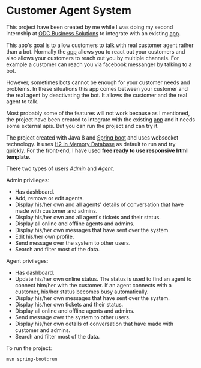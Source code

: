 # Customer Agent System
This project have been created by me while I was doing my second internship at [ODC Business Solutions](https://www.smartmessage.com/) to integrate with an existing [app](https://www.smartmessage.com/bot-builder/).

This app's goal is to allow customers to talk with real customer agent rather than a bot. Normally the [app](https://www.smartmessage.com/bot-builder/) allows you to react out your customers and also allows your customers to reach out you by multiple channels. For example a customer can reach you via facebook messanger by talking to a bot.

However, sometimes bots cannot be enough for your customer needs and problems. In these situations this app comes between your customer and the real agent by deactivating the bot. It allows the customer and the real agent to talk.

Most probably some of the features will not work because as I mentioned, the project have been created to integrate with the existing [app](https://www.smartmessage.com/bot-builder/) and it needs some external apis. But you can run the project and can try it.

The project created with Java 8 and [Spring boot](https://spring.io/projects/spring-boot) and uses websocket technology. It uses [H2 In Memory Database](https://www.h2database.com/html/main.html) as default to run and try quickly. For the front-end, I have used <b>free ready to use responsive html template</b>.

There two types of users *<u>Admin</u>* and *<u>Agent</u>*.

Admin privileges:
* Has dashboard.
* Add, remove or edit agents.
* Display his/her own and all agents' details of conversation that have made with customer and admins.
* Display his/her own and all agent's tickets and their status.
* Display all online and offline agents and admins.
* Display his/her own messages that have sent over the system.
* Edit his/her own profile.
* Send message over the system to other users.
* Search and filter most of the data.

Agent privileges:
* Has dashboard.
* Update his/her own online status. The status is used to find an agent to connect him/her with the customer. If an agent connects with a customer, his/her status becomes busy automatically.
* Display his/her own messages that have sent over the system.
* Display his/her own tickets and their status.
* Display all online and offline agents and admins.
* Send message over the system to other users.
* Display his/her own details of conversation that have made with customer and admins.
* Search and filter most of the data.

To run the project:
```
mvn spring-boot:run
```